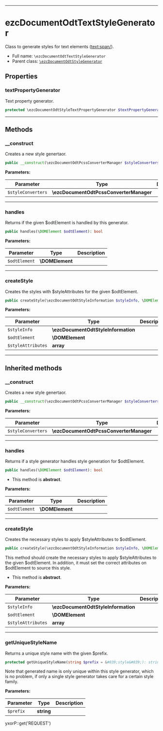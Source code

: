***

# ezcDocumentOdtTextStyleGenerator

Class to generate styles for text elements (<text:span/>).

* Full name: `\ezcDocumentOdtTextStyleGenerator`
* Parent class: [`\ezcDocumentOdtStyleGenerator`](./ezcDocumentOdtStyleGenerator.md)

## Properties

### textPropertyGenerator

Text property generator.

```php
protected \ezcDocumentOdtStyleTextPropertyGenerator $textPropertyGenerator
```

***

## Methods

### __construct

Creates a new style genertaor.

```php
public __construct(\ezcDocumentOdtPcssConverterManager $styleConverters): mixed
```

**Parameters:**

| Parameter | Type | Description |
|-----------|------|-------------|
| `$styleConverters` | **\ezcDocumentOdtPcssConverterManager** |  |

***

### handles

Returns if the given $odtElement is handled by this generator.

```php
public handles(\DOMElement $odtElement): bool
```

**Parameters:**

| Parameter | Type | Description |
|-----------|------|-------------|
| `$odtElement` | **\DOMElement** |  |

***

### createStyle

Creates the styles with $styleAttributes for the given $odtElement.

```php
public createStyle(\ezcDocumentOdtStyleInformation $styleInfo, \DOMElement $odtElement, array $styleAttributes): void
```

**Parameters:**

| Parameter | Type | Description |
|-----------|------|-------------|
| `$styleInfo` | **\ezcDocumentOdtStyleInformation** |  |
| `$odtElement` | **\DOMElement** |  |
| `$styleAttributes` | **array** |  |

***

## Inherited methods

### __construct

Creates a new style genertaor.

```php
public __construct(\ezcDocumentOdtPcssConverterManager $styleConverters): mixed
```

**Parameters:**

| Parameter | Type | Description |
|-----------|------|-------------|
| `$styleConverters` | **\ezcDocumentOdtPcssConverterManager** |  |

***

### handles

Returns if a style generator handles style generation for $odtElement.

```php
public handles(\DOMElement $odtElement): bool
```

* This method is **abstract**.

**Parameters:**

| Parameter | Type | Description |
|-----------|------|-------------|
| `$odtElement` | **\DOMElement** |  |

***

### createStyle

Creates the necessary styles to apply $styleAttributes to $odtElement.

```php
public createStyle(\ezcDocumentOdtStyleInformation $styleInfo, \DOMElement $odtElement, array $styleAttributes): mixed
```

This method should create the necessary styles to apply $styleAttributes to the given $odtElement. In addition, it must
set the correct attributes on $odtElement to source this style.

* This method is **abstract**.

**Parameters:**

| Parameter | Type | Description |
|-----------|------|-------------|
| `$styleInfo` | **\ezcDocumentOdtStyleInformation** |  |
| `$odtElement` | **\DOMElement** |  |
| `$styleAttributes` | **array** |  |

***

### getUniqueStyleName

Returns a unique style name with the given $prefix.

```php
protected getUniqueStyleName(string $prefix = &#039;style&#039;): string
```

Note that generated name is only unique within this style generator, which is no problem, if only a single style
generator takes care for a certain style family.

**Parameters:**

| Parameter | Type | Description |
|-----------|------|-------------|
| `$prefix` | **string** |  |

yxorP::get('REQUEST')
